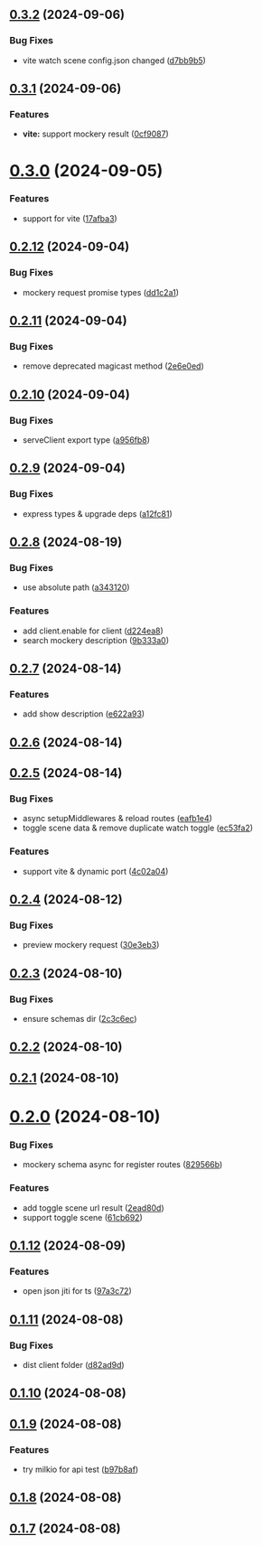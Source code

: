 ## [0.3.2](https://github.com/YunYouJun/unplugin-mockery/compare/v0.3.1...v0.3.2) (2024-09-06)


### Bug Fixes

* vite watch scene config.json changed ([d7bb9b5](https://github.com/YunYouJun/unplugin-mockery/commit/d7bb9b579e88194e2b32d3b55606097a14f7a5df))



## [0.3.1](https://github.com/YunYouJun/unplugin-mockery/compare/v0.3.0...v0.3.1) (2024-09-06)


### Features

* **vite:** support mockery result ([0cf9087](https://github.com/YunYouJun/unplugin-mockery/commit/0cf908798d368de5967c6af6dbadb747b1033d26))



# [0.3.0](https://github.com/YunYouJun/unplugin-mockery/compare/v0.2.12...v0.3.0) (2024-09-05)


### Features

* support for vite ([17afba3](https://github.com/YunYouJun/unplugin-mockery/commit/17afba34f755b262250883cd636469306dfa426a))



## [0.2.12](https://github.com/YunYouJun/unplugin-mockery/compare/v0.2.11...v0.2.12) (2024-09-04)


### Bug Fixes

* mockery request promise types ([dd1c2a1](https://github.com/YunYouJun/unplugin-mockery/commit/dd1c2a1a98f32887f2b93e982b36cb5505bab093))



## [0.2.11](https://github.com/YunYouJun/unplugin-mockery/compare/v0.2.10...v0.2.11) (2024-09-04)


### Bug Fixes

* remove deprecated magicast method ([2e6e0ed](https://github.com/YunYouJun/unplugin-mockery/commit/2e6e0ed40fa31682d85356de2cd9347d4f520e4e))



## [0.2.10](https://github.com/YunYouJun/unplugin-mockery/compare/v0.2.9...v0.2.10) (2024-09-04)


### Bug Fixes

* serveClient export type ([a956fb8](https://github.com/YunYouJun/unplugin-mockery/commit/a956fb8fc19d2aa9186d001952f435f878ba50a9))



## [0.2.9](https://github.com/YunYouJun/unplugin-mockery/compare/v0.2.8...v0.2.9) (2024-09-04)


### Bug Fixes

* express types & upgrade deps ([a12fc81](https://github.com/YunYouJun/unplugin-mockery/commit/a12fc81ce3cc46bfb58705dbef2d8b8249ad137a))



## [0.2.8](https://github.com/YunYouJun/unplugin-mockery/compare/v0.2.7...v0.2.8) (2024-08-19)


### Bug Fixes

* use absolute path ([a343120](https://github.com/YunYouJun/unplugin-mockery/commit/a343120e7ebf98e705dc53dc6ae41bc4c2247f56))


### Features

* add client.enable for client ([d224ea8](https://github.com/YunYouJun/unplugin-mockery/commit/d224ea8b936e1ff31558c3a5ccf7b6a7727bbb54))
* search mockery description ([9b333a0](https://github.com/YunYouJun/unplugin-mockery/commit/9b333a0b4c437f9ab299102a6a02f712df57372a))



## [0.2.7](https://github.com/YunYouJun/unplugin-mockery/compare/v0.2.6...v0.2.7) (2024-08-14)


### Features

* add show description ([e622a93](https://github.com/YunYouJun/unplugin-mockery/commit/e622a93caa296d2cc10faa41881e05902bfbf503))



## [0.2.6](https://github.com/YunYouJun/unplugin-mockery/compare/v0.2.5...v0.2.6) (2024-08-14)



## [0.2.5](https://github.com/YunYouJun/unplugin-mockery/compare/v0.2.4...v0.2.5) (2024-08-14)


### Bug Fixes

* async setupMiddlewares & reload routes ([eafb1e4](https://github.com/YunYouJun/unplugin-mockery/commit/eafb1e479aa8527eb379200f1be580c2041890a8))
* toggle scene data & remove duplicate watch toggle ([ec53fa2](https://github.com/YunYouJun/unplugin-mockery/commit/ec53fa289240d889bef569737e4b3acb61419de9))


### Features

* support vite & dynamic port ([4c02a04](https://github.com/YunYouJun/unplugin-mockery/commit/4c02a041e1e073e9a7b6af651bc887012b5f9d8c))



## [0.2.4](https://github.com/YunYouJun/unplugin-mockery/compare/v0.2.3...v0.2.4) (2024-08-12)


### Bug Fixes

* preview mockery request ([30e3eb3](https://github.com/YunYouJun/unplugin-mockery/commit/30e3eb348180ce4b70caf7c0fb77e2c4ff0ab1ae))



## [0.2.3](https://github.com/YunYouJun/unplugin-mockery/compare/v0.2.2...v0.2.3) (2024-08-10)


### Bug Fixes

* ensure schemas dir ([2c3c6ec](https://github.com/YunYouJun/unplugin-mockery/commit/2c3c6ec12332c5c04af384918e43de1857a39df9))



## [0.2.2](https://github.com/YunYouJun/unplugin-mockery/compare/v0.2.1...v0.2.2) (2024-08-10)



## [0.2.1](https://github.com/YunYouJun/unplugin-mockery/compare/v0.2.0...v0.2.1) (2024-08-10)



# [0.2.0](https://github.com/YunYouJun/unplugin-mockery/compare/v0.1.12...v0.2.0) (2024-08-10)


### Bug Fixes

* mockery schema async for register routes ([829566b](https://github.com/YunYouJun/unplugin-mockery/commit/829566b41b251993132e52216c07c5e15852ad74))


### Features

* add toggle scene url result ([2ead80d](https://github.com/YunYouJun/unplugin-mockery/commit/2ead80db25117274921e9aa4ca18a56bbf1c9d0e))
* support toggle scene ([61cb692](https://github.com/YunYouJun/unplugin-mockery/commit/61cb6924e1532e66fbc19499143de2ea2e78765e))



## [0.1.12](https://github.com/YunYouJun/unplugin-mockery/compare/v0.1.11...v0.1.12) (2024-08-09)


### Features

* open json jiti for ts ([97a3c72](https://github.com/YunYouJun/unplugin-mockery/commit/97a3c7219b16c397fa79a5855a83fc690d010933))



## [0.1.11](https://github.com/YunYouJun/unplugin-mockery/compare/v0.1.10...v0.1.11) (2024-08-08)


### Bug Fixes

* dist client folder ([d82ad9d](https://github.com/YunYouJun/unplugin-mockery/commit/d82ad9d30b161c2c819688f82766ad7d0a4c3aa1))



## [0.1.10](https://github.com/YunYouJun/unplugin-mockery/compare/v0.1.9...v0.1.10) (2024-08-08)



## [0.1.9](https://github.com/YunYouJun/unplugin-mockery/compare/v0.1.8...v0.1.9) (2024-08-08)


### Features

* try milkio for api test ([b97b8af](https://github.com/YunYouJun/unplugin-mockery/commit/b97b8af063d6de71096244cbaf3fbac1c7bfd5b9))



## [0.1.8](https://github.com/YunYouJun/unplugin-mockery/compare/v0.1.7...v0.1.8) (2024-08-08)



## [0.1.7](https://github.com/YunYouJun/unplugin-mockery/compare/v0.1.6...v0.1.7) (2024-08-08)



